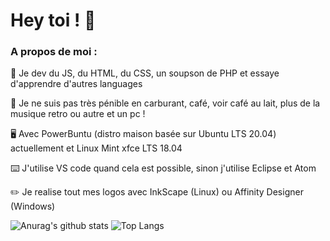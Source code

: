 # Hey toi ! 👋

### A propos de moi :

💪 Je dev du JS, du HTML, du CSS, un soupson de PHP et essaye d'apprendre d'autres languages 

🍵 Je ne suis pas très pénible en carburant, café, voir café au lait, plus de la musique retro ou autre et un pc !

🖥️ Avec PowerBuntu (distro maison basée sur Ubuntu LTS 20.04) actuellement et Linux Mint xfce LTS 18.04

⌨️ J'utilise VS code quand cela est possible, sinon j'utilise Eclipse et Atom

✏️ Je realise tout mes logos avec InkScape (Linux) ou Affinity Designer (Windows)

![Anurag's github stats](https://github-readme-stats.vercel.app/api?username=stereo18&show_icons=true&locale=fr&count_private=true&bg_color=ffffff,F9F9F9)
![Top Langs](https://github-readme-stats.vercel.app/api/top-langs/?username=stereo18&locale=fr)
